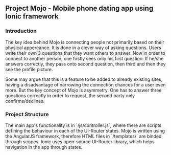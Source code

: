 <h2>Project Mojo - Mobile phone dating app using Ionic framework</h2>
<h3>Introduction</h3>
<p>The key idea behind Mojo is connecting people not primarily based on their physical appereance. It is done in a clever way of asking questions.
Users write their own 3 questions that they want others to answer. Now in order to connect to another person, one firstly sees only
his first question. If he/she answers correctly, they pass onto second question, then third and then they see the profile picture.</p>
<p>Some may argue that this is a feature to be added to already existing sites, having a disadvantage of narrowing the connection chances
for a user even more. But the key concept of Mojo is asymmetry. One has to answer three questions correctly in order to request, the
second party only confirms/declines.</p>

<h3>Project Structure</h3>
The main app's functionality is in `/js/controller.js`, where there are scripts defining the behaviour in each of the UI-Router states.
Mojo is written using the AngularJS framework, therefore HTML files in `/templates/` are binded through scopes. Ionic uses open-source
UI-Router library, which helps navigation in the app through states.
